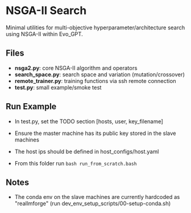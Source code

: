 # NSGA-II Search

Minimal utilities for multi-objective hyperparameter/architecture search using NSGA-II within Evo_GPT.

## Files

- **nsga2.py**: core NSGA-II algorithm and operators
- **search_space.py**: search space and variation (mutation/crossover)
- **remote_trainer.py**: training functions via ssh remote connection
- **test.py**: small example/smoke test

## Run Example

* In test.py, set the TODO section [hosts, user, key_filename]
* Ensure the master machine has its public key stored in the slave machines

* The host ips should be defined in host_configs/host.yaml

* From this folder run `bash run_from_scratch.bash`

## Notes

* The conda env on the slave machines are currently hardcoded as "reallmforge" (run dev_env_setup_scripts/00-setup-conda.sh)

